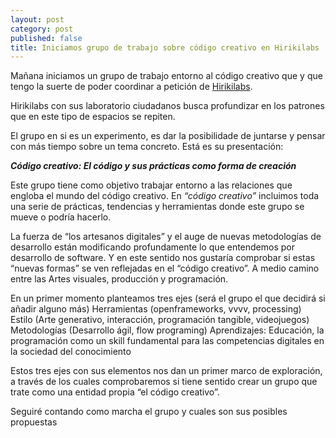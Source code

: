 ```yaml
---
layout: post
category: post
published: false
title: Iniciamos grupo de trabajo sobre código creativo en Hirikilabs
---
```


Mañana iniciamos un grupo de trabajo entorno al código creativo que y que tengo la suerte de poder coordinar a petición de [Hirikilabs](http://hirikilabs.tabakalera.eu/). 

Hirikilabs con sus laboratorio ciudadanos  busca profundizar en los patrones que en este tipo de espacios se repiten. 

El grupo en si es un experimento, es dar la posibilidade de juntarse y pensar con más tiempo sobre un tema concreto. Está es su presentación:

_**Código creativo: El código y sus prácticas como forma de creación**_

Este grupo tiene como objetivo trabajar entorno a las relaciones que engloba el mundo del código creativo. En _“código creativo”_ incluimos toda una serie de prácticas, tendencias y herramientas donde este grupo se mueve o podría hacerlo.

La fuerza de “los artesanos digitales” y el auge de nuevas metodologías de desarrollo están modificando profundamente lo que entendemos por desarrollo de software. Y en este sentido nos gustaría comprobar si estas “nuevas formas” se ven reflejadas en el “código creativo”. A medio camino entre las Artes visuales, producción y programación.

En un primer momento planteamos tres ejes (será el grupo el que decidirá si añadir alguno más)
Herramientas (openframeworks, vvvv, processing) 
Estilo (Arte generativo, interacción, programación tangible, videojuegos)
Metodologías (Desarrollo ágil, flow programing)
Aprendizajes: Educación, la programación como un skill fundamental para las competencias digitales en la sociedad del conocimiento

Estos tres ejes con sus elementos nos dan un primer marco de exploración, a través de los cuales comprobaremos si tiene sentido crear un grupo que trate como una entidad propia “el código creativo”.

Seguiré contando como marcha el grupo y cuales son sus posibles propuestas